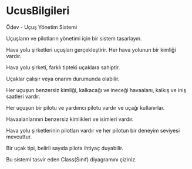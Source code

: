 # UcusBilgileri
Ödev - Uçuş Yönetim Sistemi


Uçuşların ve pilotların yönetimi için bir sistem tasarlayın.



Hava yolu şirketleri uçuşları gerçekleştirir. Her hava yolunun bir kimliği vardır.


Hava yolu şirketi, farklı tipteki uçaklara sahiptir.


Uçaklar çalışır veya onarım durumunda olabilir.


Her uçuşun benzersiz kimliği, kalkacağı ve ineceği havaalanı, kalkış ve iniş saatleri vardır.


Her uçuşun bir pilotu ve yardımcı pilotu vardır ve uçağı kullanırlar.


Havaalanlarının benzersiz kimlikleri ve isimleri vardır.


Hava yolu şirketlerinin pilotları vardır ve her pilotun bir deneyim seviyesi mevcuttur.


Bir uçak tipi, belirli sayıda pilota ihtiyaç duyabilir.


Bu sistemi tasvir eden Class(Sınıf) diyagramını çiziniz.
